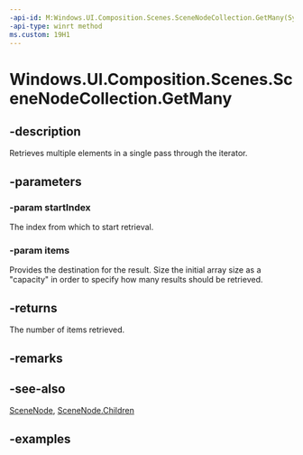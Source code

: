 ```yaml
---
-api-id: M:Windows.UI.Composition.Scenes.SceneNodeCollection.GetMany(System.UInt32,Windows.UI.Composition.Scenes.SceneNode[])
-api-type: winrt method
ms.custom: 19H1
---
```


<!-- Method syntax.
public uint SceneNodeCollection.GetMany(UInt32 startIndex, SceneNode[] items)
-->

# Windows.UI.Composition.Scenes.SceneNodeCollection.GetMany

## -description

Retrieves multiple elements in a single pass through the iterator.



## -parameters
### -param startIndex

The index from which to start retrieval.

### -param items

Provides the destination for the result. Size the initial array size as a "capacity" in order to specify how many results should be retrieved.

## -returns

The number of items retrieved.

## -remarks

## -see-also

[SceneNode](scenenode.md), [SceneNode.Children](scenenode_children.md)

## -examples

